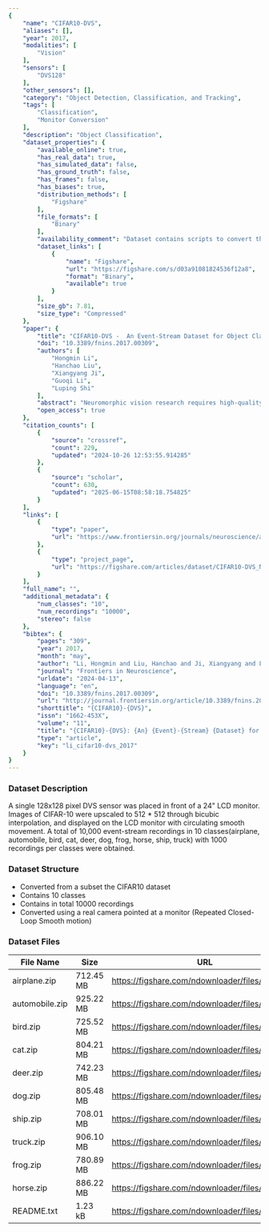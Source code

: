 ```yaml
---
{
    "name": "CIFAR10-DVS",
    "aliases": [],
    "year": 2017,
    "modalities": [
        "Vision"
    ],
    "sensors": [
        "DVS128"
    ],
    "other_sensors": [],
    "category": "Object Detection, Classification, and Tracking",
    "tags": [
        "Classification",
        "Monitor Conversion"
    ],
    "description": "Object Classification",
    "dataset_properties": {
        "available_online": true,
        "has_real_data": true,
        "has_simulated_data": false,
        "has_ground_truth": false,
        "has_frames": false,
        "has_biases": true,
        "distribution_methods": [
            "Figshare"
        ],
        "file_formats": [
            "Binary"
        ],
        "availability_comment": "Dataset contains scripts to convert the data to Matlab format",
        "dataset_links": [
            {
                "name": "Figshare",
                "url": "https://figshare.com/s/d03a91081824536f12a8",
                "format": "Binary",
                "available": true
            }
        ],
        "size_gb": 7.81,
        "size_type": "Compressed"
    },
    "paper": {
        "title": "CIFAR10-DVS -  An Event-Stream Dataset for Object Classification",
        "doi": "10.3389/fnins.2017.00309",
        "authors": [
            "Hongmin Li",
            "Hanchao Liu",
            "Xiangyang Ji",
            "Guoqi Li",
            "Luping Shi"
        ],
        "abstract": "Neuromorphic vision research requires high-quality and appropriately challenging event-stream datasets to support continuous improvement of algorithms and methods. However, creating event-stream datasets is a time-consuming task, which needs to be recorded using the neuromorphic cameras. Currently, there are limited event-stream datasets available. In this work, by utilizing the popular computer vision dataset CIFAR-10, we converted 10,000 frame-based images into 10,000 event streams using a dynamic vision sensor (DVS), providing an event-stream dataset of intermediate dif\ufb01culty in 10 different classes, named as \u201cCIFAR10-DVS.\u201d The conversion of event-stream dataset was implemented by a repeated closed-loop smooth (RCLS) movement of frame-based images. Unlike the conversion of frame-based images by moving the camera, the image movement is more realistic in respect of its practical applications. The repeated closed-loop image movement generates rich local intensity changes in continuous time which are quantized by each pixel of the DVS camera to generate events. Furthermore, a performance benchmark in event-driven object classi\ufb01cation is provided based on state-of-the-art classi\ufb01cation algorithms. This work provides a large event-stream dataset and an initial benchmark for comparison, which may boost algorithm developments in even-driven pattern recognition and object classi\ufb01cation.",
        "open_access": true
    },
    "citation_counts": [
        {
            "source": "crossref",
            "count": 229,
            "updated": "2024-10-26 12:53:55.914285"
        },
        {
            "source": "scholar",
            "count": 630,
            "updated": "2025-06-15T08:58:18.754825"
        }
    ],
    "links": [
        {
            "type": "paper",
            "url": "https://www.frontiersin.org/journals/neuroscience/articles/10.3389/fnins.2017.00309/full"
        },
        {
            "type": "project_page",
            "url": "https://figshare.com/articles/dataset/CIFAR10-DVS_New/4724671/2"
        }
    ],
    "full_name": "",
    "additional_metadata": {
        "num_classes": "10",
        "num_recordings": "10000",
        "stereo": false
    },
    "bibtex": {
        "pages": "309",
        "year": 2017,
        "month": "may",
        "author": "Li, Hongmin and Liu, Hanchao and Ji, Xiangyang and Li, Guoqi and Shi, Luping",
        "journal": "Frontiers in Neuroscience",
        "urldate": "2024-04-13",
        "language": "en",
        "doi": "10.3389/fnins.2017.00309",
        "url": "http://journal.frontiersin.org/article/10.3389/fnins.2017.00309/full",
        "shorttitle": "{CIFAR10}-{DVS}",
        "issn": "1662-453X",
        "volume": "11",
        "title": "{CIFAR10}-{DVS}: {An} {Event}-{Stream} {Dataset} for {Object} {Classification}",
        "type": "article",
        "key": "li_cifar10-dvs_2017"
    }
}
---
```


### Dataset Description

A single 128x128 pixel DVS sensor was placed in front of a 24" LCD monitor. Images of CIFAR-10 were upscaled to 512 * 512 through bicubic interpolation, and displayed on the LCD monitor with circulating smooth movement. A total of 10,000 event-stream recordings in 10 classes(airplane, automobile, bird, cat, deer, dog, frog, horse, ship, truck) with 1000 recordings per classes were obtained.

### Dataset Structure

- Converted from a subset the CIFAR10 dataset
- Contains 10 classes
- Contains in total 10000 recordings
- Converted using a real camera pointed at a monitor (Repeated Closed-Loop Smooth motion)

### Dataset Files

| File Name      | Size      | URL                                            |
| -------------- | --------- | ---------------------------------------------- |
| airplane.zip   | 712.45 MB | https://figshare.com/ndownloader/files/7712788 |
| automobile.zip | 925.22 MB | https://figshare.com/ndownloader/files/7712791 |
| bird.zip       | 725.52 MB | https://figshare.com/ndownloader/files/7712794 |
| cat.zip        | 804.21 MB | https://figshare.com/ndownloader/files/7712812 |
| deer.zip       | 742.23 MB | https://figshare.com/ndownloader/files/7712815 |
| dog.zip        | 805.48 MB | https://figshare.com/ndownloader/files/7712818 |
| ship.zip       | 708.01 MB | https://figshare.com/ndownloader/files/7712836 |
| truck.zip      | 906.10 MB | https://figshare.com/ndownloader/files/7712839 |
| frog.zip       | 780.89 MB | https://figshare.com/ndownloader/files/7712842 |
| horse.zip      | 886.22 MB | https://figshare.com/ndownloader/files/7712851 |
| README.txt     | 1.23 kB   | https://figshare.com/ndownloader/files/7713487 |
